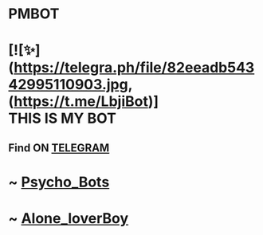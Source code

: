 # PMBOT 
# [![✨](https://telegra.ph/file/82eeadb54342995110903.jpg, (https://t.me/LbjiBot)]<br>THIS IS MY BOT
## Find ON [TELEGRAM](https://t.me/LbjiBot)


# ~ [Psycho_Bots](https://t.me/Psycho_Bots)
# ~ [Alone_loverBoy](https://t.me/Alone_loverboy)
